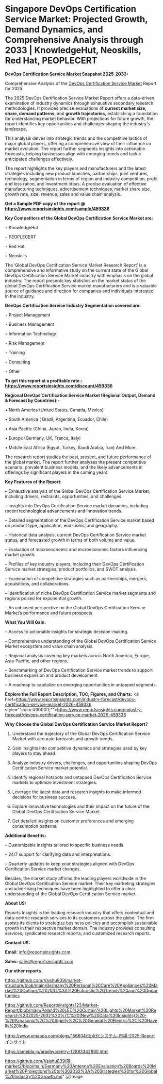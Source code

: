 # Singapore DevOps Certification Service Market: Projected Growth, Demand Dynamics, and Comprehensive Analysis through 2033 | KnowledgeHut, Neoskills, Red Hat, PEOPLECERT

<strong>DevOps Certification Service Market Snapshot 2025-2033:</strong>

Comprehensive Analysis of the <a href=https://www.reportsinsights.com/sample/459336>DevOps Certification Service Market</a> Report for 2025

The 2025 DevOps Certification Service Market Report offers a data-driven examination of industry dynamics through exhaustive secondary research methodologies. It provides precise evaluations of <strong>current market size, share, demand patterns</strong>, and <strong>growth trajectories</strong>, establishing a foundation for understanding market behavior. With projections for future growth, the report identifies key opportunities and challenges shaping the industry's landscape.

This analysis delves into strategic trends and the competitive tactics of major global players, offering a comprehensive view of their influence on market evolution. The report further segments insights into actionable forecasts, helping businesses align with emerging trends and tackle anticipated challenges effectively.

The report highlights the key players and manufacturers and the latest strategies including new product launches, partnerships, joint ventures, technology, segmentation in terms of region and industry competition, profit and loss ration, and investment ideas. A precise evaluation of effective manufacturing techniques, advertisement techniques, market share size, growth rate, size, revenue, sales and value chain analysis.

<strong>Get a Sample PDF copy of the report @ <a href=https://www.reportsinsights.com/sample/459336 style=color:#0000ff;>https://www.reportsinsights.com/sample/459336</a></strong>

<strong>Key Competitors of the Global DevOps Certification Service Market are:</strong>

‣ KnowledgeHut

‣ PEOPLECERT

‣ Red Hat

‣ Neoskills

The ‘Global DevOps Certification Service Market Research Report’ is a comprehensive and informative study on the current state of the Global DevOps Certification Service Market industry with emphasis on the global industry. The report presents key statistics on the market status of the global DevOps Certification Service market manufacturers and is a valuable source of guidance and direction for companies and individuals interested in the industry.

<strong>DevOps Certification Service Industry Segmentation covered are:</strong>

‣ Project Management

‣ Business Management

‣ Information Technology

‣ Risk Management

‣ Training

‣ Consulting

‣ Other

<strong>To get this report at a profitable rate.: <a href=https://www.reportsinsights.com/discount/459336 style=color:#0000ff;>https://www.reportsinsights.com/discount/459336</a></strong>

<strong>Regional DevOps Certification Service Market (Regional Output, Demand &amp; Forecast by Countries):-</strong>

• North America (United States, Canada, Mexico)

• South America ( Brazil, Argentina, Ecuador, Chile)

• Asia Pacific (China, Japan, India, Korea)

• Europe (Germany, UK, France, Italy)

• Middle East Africa (Egypt, Turkey, Saudi Arabia, Iran) And More.

The research report studies the past, present, and future performance of the global market. The report further analyzes the present competitive scenario, prevalent business models, and the likely advancements in offerings by significant players in the coming years.

<strong>Key Features of the Report:</strong>

– Exhaustive analysis of the Global DevOps Certification Service Market, including drivers, restraints, opportunities, and challenges.

– Insights into DevOps Certification Service market dynamics, including recent technological advancements and innovation trends.

– Detailed segmentation of the DevOps Certification Service market based on product type, application, end-users, and geography.

– Historical data analysis, current DevOps Certification Service market status, and forecasted growth in terms of both volume and value.

– Evaluation of macroeconomic and microeconomic factors influencing market growth.

– Profiles of key industry players, including their DevOps Certification Service market strategies, product portfolios, and SWOT analysis.

– Examination of competitive strategies such as partnerships, mergers, acquisitions, and collaborations.

– Identification of niche DevOps Certification Service market segments and regions poised for exponential growth.

– An unbiased perspective on the Global DevOps Certification Service Market’s performance and future prospects.

<strong>What You Will Gain:</strong>

– Access to actionable insights for strategic decision-making.

– Comprehensive understanding of the Global DevOps Certification Service Market ecosystem and value chain analysis.

– Regional analysis covering key markets across North America, Europe, Asia-Pacific, and other regions.

– Benchmarking of DevOps Certification Service market trends to support business expansion and product development.

– A roadmap to capitalize on emerging opportunities in untapped segments.

<strong>Explore the Full Report Description, TOC, Figures, and Charts:</strong>
<a href=https://www.reportsinsights.com/industry-forecast/devops-certification-service-market-2026-459336 style=""color:#0000ff;"">https://www.reportsinsights.com/industry-forecast/devops-certification-service-market-2026-459336</a>

<strong>Why Choose the Global DevOps Certification Service Market Report?</strong>

1. Understand the trajectory of the Global DevOps Certification Service Market with accurate forecasts and growth trends.

2. Gain insights into competitive dynamics and strategies used by key players to stay ahead.

3. Analyze industry drivers, challenges, and opportunities shaping DevOps Certification Service market potential.

4. Identify regional hotspots and untapped DevOps Certification Service markets to optimize investment strategies.

5. Leverage the latest data and research insights to make informed decisions for business success.

6. Explore innovative technologies and their impact on the future of the Global DevOps Certification Service Market.

7. Get detailed insights on customer preferences and emerging consumption patterns.

<strong>Additional Benefits:</strong>

– Customizable insights tailored to specific business needs.

– 24/7 support for clarifying data and interpretations.

– Quarterly updates to keep your strategies aligned with DevOps Certification Service market changes.

Besides, the market study affirms the leading players worldwide in the Global DevOps Certification Service market. Their key marketing strategies and advertising techniques have been highlighted to offer a clear understanding of the Global DevOps Certification Service market.

<strong><strong>About US</strong>:</strong>

Reports Insights is the leading research industry that offers contextual and data-centric research services to its customers across the globe. The firm assists its clients to strategize business policies and accomplish sustainable growth in their respective market domain. The industry provides consulting services, syndicated research reports, and customized research reports.

<strong>Contact US:</strong>

<p class=><b>Email:</b> <a href=mailto:info@reportsinsights.com>info@reportsinsights.com</a></p>
<p class=><b>Sales:</b> <a href=mailto:sales@reportsinsights.com>sales@reportsinsights.com</a></p>

<strong>Our other reports</strong>

<a href=https://github.com/Vaishu839/market-structure/blob/main/Germany%20Personal%20Care%20Appliances%20Market%20Outlook%202032%3A%20Futuristic%20Trends%20and%20Opportunities>https://github.com/Vaishu839/market-structure/blob/main/Germany%20Personal%20Care%20Appliances%20Market%20Outlook%202032%3A%20Futuristic%20Trends%20and%20Opportunities</a>

<a href=https://github.com/Reportsinsights123/Market-Report/blob/main/Poland%20LED%20Curtain%20Lights%20Market%20Research%202025-2032%20%7C%20(New%20Data%20Insights)%20-%20Panasonic%2C%20Signify%2C%20General%20Electric%2C%20Havells%20India>https://github.com/Reportsinsights123/Market-Report/blob/main/Poland%20LED%20Curtain%20Lights%20Market%20Research%202025-2032%20%7C%20(New%20Data%20Insights)%20-%20Panasonic%2C%20Signify%2C%20General%20Electric%2C%20Havells%20India</a>

<a href=https://www.omaada.com/blogs/156804/淡水化システム-市場-2025-Reportインサイト>https://www.omaada.com/blogs/156804/淡水化システム-市場-2025-Reportインサイト</a>

<a href=https://ameblo.jp/aradhya/entry-12883342860.html>https://ameblo.jp/aradhya/entry-12883342860.html</a>

<a href=https://github.com/Vaishu839/RI-market2/blob/main/Germany%20Antenna%20Evaluation%20Boards%20Market%20Projections%20to%202032%3A%20Strategies%20for%20Global%20Industry%20Growth.md>https://github.com/Vaishu839/RI-market2/blob/main/Germany%20Antenna%20Evaluation%20Boards%20Market%20Projections%20to%202032%3A%20Strategies%20for%20Global%20Industry%20Growth.md</a>"
![image](https://github.com/user-attachments/assets/7ed868c7-8a17-4455-8daa-ee4959e7f000)
